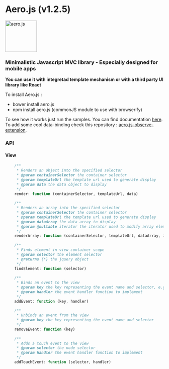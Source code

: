 Aero.js (v1.2.5)
====================

<img src="http://thibaud.bourgeois.free.fr/aerojs/img/aerojs.png" alt="aero.js" height="100px"/>

### Minimalistic Javascript MVC library - Especially designed for mobile apps

<b>You can use it with integretad template mechanism or with a third party UI library like React</b>

To install Aero.js :
- bower install aero.js
- npm install aero.js (commonJS module to use with browserify)

To see how it works just run the samples.
You can find documentation <a href="http://teabow.github.io/aero.js">here</a>.
<br>
To add some cool data-binding check this repository : <a href="https://github.com/teabow/aero.js-observe-extension">aero.js-observe-extension</a>.

### API
#### View
```javascript
    /**
     * Renders an object into the specified selector
     * @param containerSelector the container selector
     * @param templateUrl the template url used to generate display
     * @param data the data object to display
     */
    render: function (containerSelector, templateUrl, data)
    
    /**
     * Renders an array into the specified selector
     * @param containerSelector the container selector
     * @param templateUrl the template url used to generate display
     * @param dataArray the data array to display
     * @param @nullable iterator the iterator used to modify array element before injection
     */
    renderArray: function (containerSelector, templateUrl, dataArray, iterator)
    
    /**
     * Finds element in view container scope
     * @param selector the element selector
     * @returns {*} the jquery object
     */
    findElement: function (selector)
    
    /**
     * Binds an event to the view
     * @param key the key representing the event name and selector, e.g 'click button#btnSave'
     * @param handler the event handler function to implement
     */
    addEvent: function (key, handler)
    
    /**
     * Unbinds an event from the view
     * @param key the key representing the event name and selector
     */
    removeEvent: function (key)
    
    /**
     * Adds a touch event to the view
     * @param selector the node selector
     * @param handler the event handler function to implement
     */
    addTouchEvent: function (selector, handler)
```

